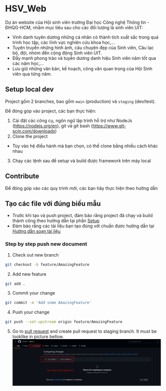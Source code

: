 # HSV_Web
Dự án website của Hội sinh viên trường Đại học Công nghệ Thông tin - ĐHQG-HCM, nhằm mục tiêu sau cho các đối tượng là sinh viên UIT: 
- Vinh danh tuyên dương những cá nhân có thành tích xuất sắc trong quá trình học tập, các lĩnh vực nghiên cứu khoa học,...
- Tuyên truyền những hình ảnh, câu chuyện đẹp của Sinh viên, Câu lạc bộ, đội, nhóm đến cộng động Sinh viên UIT.
- Đẩy mạnh phong trào và tuyên dương danh hiệu Sinh viên năm tốt qua các năm học,...
- Lưu giữ những văn bản, kế hoạch, công văn quan trọng của Hội Sinh viên qua từng năm.
## Setup local dev
Project gồm 2 branches, bao gồm `main` (production) và `staging` (dev/test).

Để đóng góp vào project, các bạn thực hiện:
1. Cài đặt các công cụ, ngôn ngữ lập trình hỗ trợ như NodeJs (https://nodejs.org/en), git và git bash (https://www.git-scm.com/downloads)
2. Clone the project
- Tùy vào hệ điều hành mà bạn chọn, có thể clone bằng nhiều cách khác nhau
3. Chạy các lệnh sau để setup và build được framework trên máy local

## Contribute 
Để đóng góp vào các quy trình mới, các bạn hãy thực hiện theo hướng dẫn 
## Tạo các file với đúng biểu mẫu
- Trước khi tạo và push project, đảm bảo rằng project đã chạy và build thành công theo hướng dẫn tại phần [Setup](README.md#setup-local-dev)
- Đảm bảo rằng các tài liệu bạn tạo đúng với chuẩn đươc hướng dẫn tại [Hướng dẫn soạn tài liệu](source/huong-dan.md)
### Step by step push new document
1. Check out new branch
```bash
git checkout -b feature/AmazingFeature 
```
2. Add new feature 
```bash
git add . 
```
3. Commit your change
```bash
git commit -m 'Add some AmazingFeature'
```
4. Push your change
```bash
git push --set-upstream origin feature/AmazingFeature
```
5. Go to [pull request](https://github.com/WDS-MHX/HSV_Web/pulls) and create pull request to staging branch. It must be looklike in picture bellow.
![pull-request](imgs/pull-request.png)
